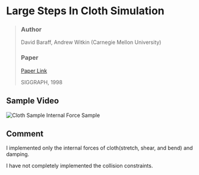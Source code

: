 # Large Steps In Cloth Simulation

> ### Author 
> David Baraff, Andrew Witkin (Carnegie Mellon University)
>
> ### Paper
>
> [Paper Link](https://dl.acm.org/doi/pdf/10.1145/280814.280821)
>
> SIGGRAPH, 1998

## Sample Video

![Cloth Sample Internal Force Sample](https://github.com/yeduk3/LargeStepsInClothSimulation/tree/main/example.gif) 

## Comment

I implemented only the internal forces of cloth(stretch, shear, and bend) and damping.

I have not completely implemented the collision constraints.


